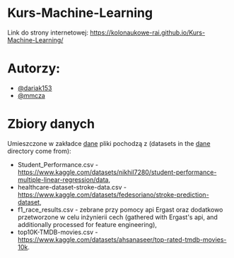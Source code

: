 # Kurs-Machine-Learning

Link do strony internetowej: https://kolonaukowe-rai.github.io/Kurs-Machine-Learning/

# Autorzy:
- [@dariak153](https://github.com/dariak153)
- [@mmcza](https://github.com/mmcza)

# Zbiory danych
Umieszczone w zakładce [dane](https://github.com/KoloNaukowe-RAI/Kurs-Machine-Learning/tree/main/Tasks/dane) pliki pochodzą z (datasets in the [dane](https://github.com/KoloNaukowe-RAI/Kurs-Machine-Learning/tree/main/Tasks/dane) directory come from):
- Student_Performance.csv - https://www.kaggle.com/datasets/nikhil7280/student-performance-multiple-linear-regression/data,
- healthcare-dataset-stroke-data.csv - https://www.kaggle.com/datasets/fedesoriano/stroke-prediction-dataset,
- f1_race_results.csv - zebrane przy pomocy api Ergast oraz dodatkowo przetworzone w celu inżynierii cech (gathered with Ergast's api, and additionally processed for feature engineering),
- top10K-TMDB-movies.csv - https://www.kaggle.com/datasets/ahsanaseer/top-rated-tmdb-movies-10k.